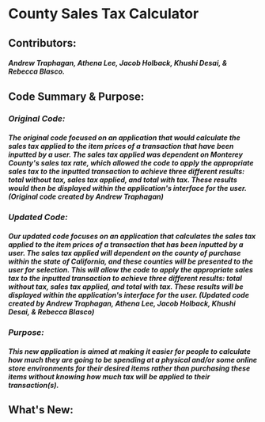 # **County Sales Tax Calculator**

## Contributors: 
  ##### Andrew Traphagan, Athena Lee, Jacob Holback, Khushi Desai, & Rebecca Blasco.

## Code Summary & Purpose:
  ### _Original Code:_
  ##### The original code focused on an application that would calculate the sales tax applied to the item prices of a transaction that have been inputted by a user.       The sales tax applied was dependent on Monterey County's sales tax rate, which allowed the code to apply the appropriate sales tax to the inputted transaction to         achieve three different results: total without tax, sales tax applied, and total with tax. These results would then be displayed within the application's interface       for the user. (Original code created by Andrew Traphagan)
  ### _Updated Code:_
  ##### Our updated code focuses on an application that calculates the sales tax applied to the item prices of a transaction that has been inputted by a user. The         sales tax applied will dependent on the county of purchase within the state of California, and these counties will be presented to the user for selection. This will     allow the code to apply the appropriate sales tax to the inputted transaction to achieve three different results: total without tax, sales tax applied, and total         with tax. These results will be displayed within the application's interface for the user. (Updated code created by Andrew Traphagan, Athena Lee, Jacob Holback,         Khushi Desai, & Rebecca Blasco)
  ### _Purpose:_
  ##### This new application is aimed at making it easier for people to calculate how much they are going to be spending at a physical and/or some online store             environments for their desired items rather than purchasing these items without knowing how much tax will be applied to their transaction(s).

## What's New:
